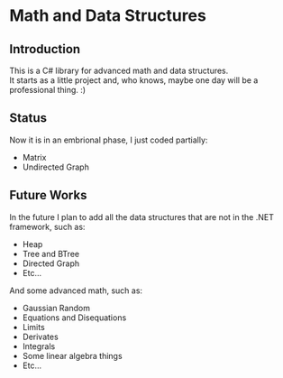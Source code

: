 # Math and Data Structures

## Introduction

This is a C# library for advanced math and data structures.<br>
It starts as a little project and, who knows, maybe one day will be a professional thing. :)
<br>

## Status
Now it is in an embrional phase, I just coded partially:
- Matrix
- Undirected Graph

## Future Works

In the future I plan to add all the data structures that are not in the .NET framework, such as:
- Heap
- Tree and BTree
- Directed Graph
- Etc...

And some advanced math, such as:
- Gaussian Random
- Equations and Disequations
- Limits
- Derivates
- Integrals
- Some linear algebra things
- Etc...